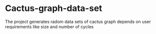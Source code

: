 # Cactus-graph-data-set
The project generates radom data sets of cactus graph depends on user requirements like size and number of cycles
